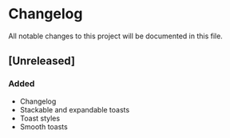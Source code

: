 # Changelog

All notable changes to this project will be documented in this file.

## [Unreleased]

### Added

- Changelog
- Stackable and expandable toasts
- Toast styles
- Smooth toasts

